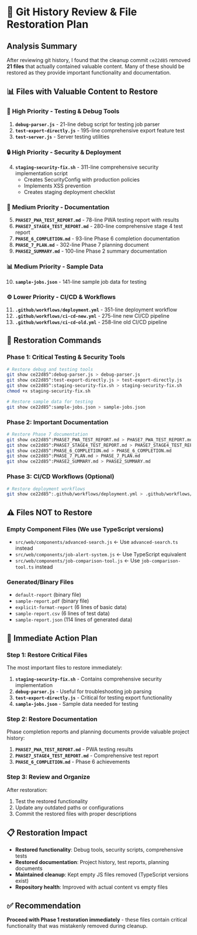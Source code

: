 # 🔄 Git History Review & File Restoration Plan

## Analysis Summary
After reviewing git history, I found that the cleanup commit `ce22d85` removed **21 files** that actually contained valuable content. Many of these should be restored as they provide important functionality and documentation.

## 📊 Files with Valuable Content to Restore

### 🧪 **High Priority - Testing & Debug Tools**
1. **`debug-parser.js`** - 21-line debug script for testing job parser
2. **`test-export-directly.js`** - 195-line comprehensive export feature test
3. **`test-server.js`** - Server testing utilities

### 🔒 **High Priority - Security & Deployment**
4. **`staging-security-fix.sh`** - 311-line comprehensive security implementation script
   - Creates SecurityConfig with production policies
   - Implements XSS prevention 
   - Creates staging deployment checklist

### 📄 **Medium Priority - Documentation**
5. **`PHASE7_PWA_TEST_REPORT.md`** - 78-line PWA testing report with results
6. **`PHASE7_STAGE4_TEST_REPORT.md`** - 280-line comprehensive stage 4 test report
7. **`PHASE_6_COMPLETION.md`** - 93-line Phase 6 completion documentation
8. **`PHASE_7_PLAN.md`** - 302-line Phase 7 planning document
9. **`PHASE2_SUMMARY.md`** - 100-line Phase 2 summary documentation

### 📊 **Medium Priority - Sample Data**
10. **`sample-jobs.json`** - 141-line sample job data for testing

### ⚙️ **Lower Priority - CI/CD & Workflows**
11. **`.github/workflows/deployment.yml`** - 351-line deployment workflow
12. **`.github/workflows/ci-cd-new.yml`** - 275-line new CI/CD pipeline
13. **`.github/workflows/ci-cd-old.yml`** - 258-line old CI/CD pipeline

## 🎯 Restoration Commands

### Phase 1: Critical Testing & Security Tools
```bash
# Restore debug and testing tools
git show ce22d85^:debug-parser.js > debug-parser.js
git show ce22d85^:test-export-directly.js > test-export-directly.js
git show ce22d85^:staging-security-fix.sh > staging-security-fix.sh
chmod +x staging-security-fix.sh

# Restore sample data for testing
git show ce22d85^:sample-jobs.json > sample-jobs.json
```

### Phase 2: Important Documentation
```bash
# Restore Phase 7 documentation
git show ce22d85^:PHASE7_PWA_TEST_REPORT.md > PHASE7_PWA_TEST_REPORT.md
git show ce22d85^:PHASE7_STAGE4_TEST_REPORT.md > PHASE7_STAGE4_TEST_REPORT.md
git show ce22d85^:PHASE_6_COMPLETION.md > PHASE_6_COMPLETION.md
git show ce22d85^:PHASE_7_PLAN.md > PHASE_7_PLAN.md
git show ce22d85^:PHASE2_SUMMARY.md > PHASE2_SUMMARY.md
```

### Phase 3: CI/CD Workflows (Optional)
```bash
# Restore deployment workflows
git show ce22d85^:.github/workflows/deployment.yml > .github/workflows/deployment.yml
```

## ⚠️ Files NOT to Restore

### Empty Component Files (We use TypeScript versions)
- `src/web/components/advanced-search.js` ← Use `advanced-search.ts` instead
- `src/web/components/job-alert-system.js` ← Use TypeScript equivalent
- `src/web/components/job-comparison-tool.js` ← Use `job-comparison-tool.ts` instead

### Generated/Binary Files
- `default-report` (binary file)
- `sample-report.pdf` (binary file)
- `explicit-format-report` (6 lines of basic data)
- `sample-report.csv` (6 lines of test data)
- `sample-report.json` (114 lines of generated data)

## 🚀 Immediate Action Plan

### Step 1: Restore Critical Files
The most important files to restore immediately:

1. **`staging-security-fix.sh`** - Contains comprehensive security implementation
2. **`debug-parser.js`** - Useful for troubleshooting job parsing
3. **`test-export-directly.js`** - Critical for testing export functionality
4. **`sample-jobs.json`** - Sample data needed for testing

### Step 2: Restore Documentation
Phase completion reports and planning documents provide valuable project history:

1. **`PHASE7_PWA_TEST_REPORT.md`** - PWA testing results
2. **`PHASE7_STAGE4_TEST_REPORT.md`** - Comprehensive test report
3. **`PHASE_6_COMPLETION.md`** - Phase 6 achievements

### Step 3: Review and Organize
After restoration:
1. Test the restored functionality
2. Update any outdated paths or configurations
3. Commit the restored files with proper descriptions

## 📋 Restoration Impact
- **Restored functionality**: Debug tools, security scripts, comprehensive tests
- **Restored documentation**: Project history, test reports, planning documents  
- **Maintained cleanup**: Kept empty JS files removed (TypeScript versions exist)
- **Repository health**: Improved with actual content vs empty files

## ✅ Recommendation
**Proceed with Phase 1 restoration immediately** - these files contain critical functionality that was mistakenly removed during cleanup.
